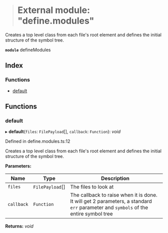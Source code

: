 > # External module: "define.modules"

Creates a top level class from each file's root element and defines the initial structure of the symbol tree.

**`module`** defineModules

## Index

### Functions

* [default](_define_modules_.md#default)

## Functions

###  default

▸ **default**(`files`: `FilePayload`[], `callback`: `Function`): *void*

Defined in define.modules.ts:12

Creates a top level class from each file's root element and defines the initial structure of the symbol tree.

**Parameters:**

Name | Type | Description |
------ | ------ | ------ |
`files` | `FilePayload`[] | The files to look at |
`callback` | `Function` | The callback to raise when it is done. It will get 2 parameters, a standard `err` parameter and `symbols` of the entire symbol tree  |

**Returns:** *void*